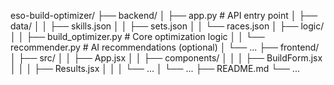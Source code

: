 eso-build-optimizer/
├── backend/
│   ├── app.py           # API entry point
│   ├── data/
│   │   ├── skills.json
│   │   ├── sets.json
│   │   └── races.json
│   ├── logic/
│   │   ├── build_optimizer.py    # Core optimization logic
│   │   └── recommender.py        # AI recommendations (optional)
│   └── ...
├── frontend/
│   ├── src/
│   │   ├── App.jsx
│   │   ├── components/
│   │   │   ├── BuildForm.jsx
│   │   │   ├── Results.jsx
│   │   │   └── ...
│   └── ...
├── README.md
└── ...
